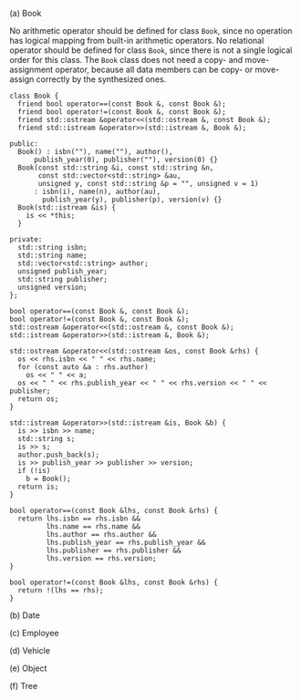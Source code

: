 (a) Book

No arithmetic operator should be defined for class `Book`, since no operation has logical mapping from built-in arithmetic operators. No relational operator should be defined for class `Book`, since there is not a single logical order for this class. The `Book` class does not need a copy- and move-assignment operator, because all data members can be copy- or move-assign correctly by the synthesized ones.

    class Book {
      friend bool operator==(const Book &, const Book &);
      friend bool operator!=(const Book &, const Book &);
      friend std::ostream &operator<<(std::ostream &, const Book &);
      friend std::istream &operator>>(std::istream &, Book &);

    public:
      Book() : isbn(""), name(""), author(),
          publish_year(0), publisher(""), version(0) {}
      Book(const std::string &i, const std::string &n,
           const std::vector<std::string> &au,
           unsigned y, const std::string &p = "", unsigned v = 1)
          : isbn(i), name(n), author(au),
            publish_year(y), publisher(p), version(v) {}
      Book(std::istream &is) {
        is << *this;
      }

    private:
      std::string isbn;
      std::string name;
      std::vector<std::string> author;
      unsigned publish_year;
      std::string publisher;
      unsigned version;
    };

    bool operator==(const Book &, const Book &);
    bool operator!=(const Book &, const Book &);
    std::ostream &operator<<(std::ostream &, const Book &);
    std::istream &operator>>(std::istream &, Book &);

    std::ostream &operator<<(std::ostream &os, const Book &rhs) {
      os << rhs.isbn << " " << rhs.name;
      for (const auto &a : rhs.author)
        os << " " << a;
      os << " " << rhs.publish_year << " " << rhs.version << " " << publisher;
      return os;
    }

    std::istream &operator>>(std::istream &is, Book &b) {
      is >> isbn >> name;
      std::string s;
      is >> s;
      author.push_back(s);
      is >> publish_year >> publisher >> version;
      if (!is)
        b = Book();
      return is;
    }

    bool operator==(const Book &lhs, const Book &rhs) {
      return lhs.isbn == rhs.isbn &&
             lhs.name == rhs.name &&
             lhs.author == rhs.author &&
             lhs.publish_year == rhs.publish_year &&
             lhs.publisher == rhs.publisher &&
             lhs.version == rhs.version;
    }

    bool operator!=(const Book &lhs, const Book &rhs) {
      return !(lhs == rhs);
    }

(b) Date

(c) Employee

(d) Vehicle

(e) Object

(f) Tree

